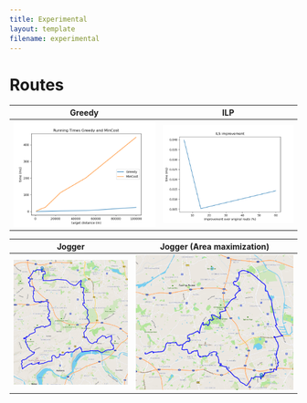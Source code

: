 ```yaml
---
title: Experimental
layout: template
filename: experimental
--- 
```


# Routes


Greedy           |  ILP  
:-------------------------:|:-------------------------:
![](figs/runningTimes.png)  |  ![](figs/ils.png)



Jogger            |  Jogger (Area maximization)
:-------------------------:|:-------------------------:
![](figs/work_50_jogger.png)  |  ![](figs/work_50_jogger_area.png)



